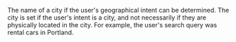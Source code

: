 The name of a city if the user's geographical intent can be determined. The city is set if the user's intent is a city, and not necessarily if they are physically located in the city. For example, the user's search query was rental cars in Portland.

